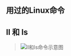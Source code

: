 ## 用过的Linux命令

## ll 和 ls

> ![ll和ls命令示意图](C:\Users\wzxpl\Documents\笔记\Git&GitHub\images\ll和ls命令.png)


